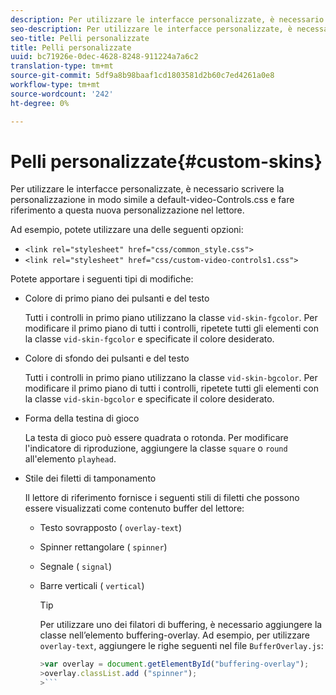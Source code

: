 ```yaml
---
description: Per utilizzare le interfacce personalizzate, è necessario scrivere la personalizzazione in modo simile a default-video-Controls.css e fare riferimento a questa nuova personalizzazione nel lettore.
seo-description: Per utilizzare le interfacce personalizzate, è necessario scrivere la personalizzazione in modo simile a default-video-Controls.css e fare riferimento a questa nuova personalizzazione nel lettore.
seo-title: Pelli personalizzate
title: Pelli personalizzate
uuid: bc71926e-0dec-4628-8248-911224a7a6c2
translation-type: tm+mt
source-git-commit: 5df9a8b98baaf1cd1803581d2b60c7ed4261a0e8
workflow-type: tm+mt
source-wordcount: '242'
ht-degree: 0%

---
```



# Pelli personalizzate{#custom-skins}

Per utilizzare le interfacce personalizzate, è necessario scrivere la personalizzazione in modo simile a default-video-Controls.css e fare riferimento a questa nuova personalizzazione nel lettore.

Ad esempio, potete utilizzare una delle seguenti opzioni:

* `<link rel="stylesheet" href="css/common_style.css">`
* `<link rel="stylesheet" href="css/custom-video-controls1.css">`

Potete apportare i seguenti tipi di modifiche:

* Colore di primo piano dei pulsanti e del testo

   Tutti i controlli in primo piano utilizzano la classe `vid-skin-fgcolor`. Per modificare il primo piano di tutti i controlli, ripetete tutti gli elementi con la classe `vid-skin-fgcolor` e specificate il colore desiderato.
* Colore di sfondo dei pulsanti e del testo

   Tutti i controlli in primo piano utilizzano la classe `vid-skin-bgcolor`. Per modificare il primo piano di tutti i controlli, ripetete tutti gli elementi con la classe `vid-skin-bgcolor` e specificate il colore desiderato.
* Forma della testina di gioco

   La testa di gioco può essere quadrata o rotonda. Per modificare l&#39;indicatore di riproduzione, aggiungere la classe `square` o `round` all&#39;elemento `playhead`.
* Stile dei filetti di tamponamento

   Il lettore di riferimento fornisce i seguenti stili di filetti che possono essere visualizzati come contenuto buffer del lettore:

   * Testo sovrapposto ( `overlay-text`)
   * Spinner rettangolare ( `spinner`)
   * Segnale ( `signal`)
   * Barre verticali ( `vertical`)

      >[!TIP]
      >
      >Per utilizzare uno dei filatori di buffering, è necessario aggiungere la classe nell’elemento buffering-overlay. Ad esempio, per utilizzare `overlay-text`, aggiungere le righe seguenti nel file `BufferOverlay.js`:
      >
      >
      ```js
      >var overlay = document.getElementById("buffering-overlay"); 
      >overlay.classList.add ("spinner");
      >```

